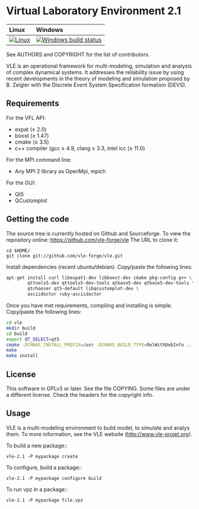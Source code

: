 Virtual Laboratory Environment 2.1
==================================

| Linux | Windows |
| :---- | :---- |
[![Linux](https://github.com/vle-forge/vle/actions/workflows/Linux.yml/badge.svg?branch=master2.1)](https://github.com/vle-forge/vle/actions/workflows/Linux.yml) | [![Windows build status][3]][4] |

[3]: https://ci.appveyor.com/api/projects/status/github/vle-forge/vle?branch=master&svg=true
[4]: https://ci.appveyor.com/project/quesnel/vle?branch=master

See AUTHORS and COPYRIGHT for the list of contributors.

VLE is an operational framework for multi-modeling, simulation and
analysis of complex dynamical systems. It addresses the reliability
issue by using recent developments in the theory of modeling and
simulation proposed by B. Zeigler with the Discrete Event System
Specification formalism (DEVS).

## Requirements

For the VFL API:

* expat (≥ 2.0)
* boost (≥ 1.47)
* cmake (≥ 3.5)
* c++ compiler (gcc ≥ 4.9, clang ≥ 3.3, intel icc (≥ 11.0)

For the MPI command line:

* Any MPI 2 library as OpenMpi, mpich

For the GUI:

* Qt5
* QCustomplot

## Getting the code

The source tree is currently hosted on Github and Sourceforge. To view
the repository online: https://github.com/vle-forge/vle The URL to
clone it:

```
cd $HOME/
git clone git://github.com/vle-forge/vle.git
```

Install dependencies (recent ubuntu/debian). Copy/paste the following lines:

```bash
apt-get install curl libexpat1-dev libboost-dev cmake pkg-config g++ \
        qttools5-dev qttools5-dev-tools qtbase5-dev qtbase5-dev-tools \
        qtchooser qt5-default libqcustomplot-dev \
        asciidoctor ruby-asciidoctor
```

Once you have met requirements, compiling and installing is simple. Copy/paste
the following lines:

```bash
cd vle
mkdir build
cd build
export QT_SELECT=qt5
cmake -DCMAKE_INSTALL_PREFIX=/usr -DCMAKE_BUILD_TYPE=RelWithDebInfo ..
make
make install
```

## License

This software in GPLv3 or later. See the file COPYING. Some files are
under a different license. Check the headers for the copyright info.

## Usage

VLE is a multi-modeling environment to build model, to simulate and
analys them.  To more information, see the VLE website
(http://www.vle-projet.org).

To build a new package::

    vle-2.1 -P mypackage create

To configure, build a package::

    vle-2.1 -P mypackage configure build

To run vpz in a package::

    vle-2.1 -P mypackage file.vpz
